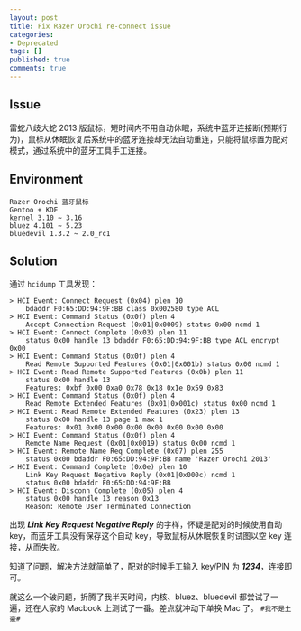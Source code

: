 ```yaml
---
layout: post
title: Fix Razer Orochi re-connect issue
categories:
- Deprecated
tags: []
published: true
comments: true
---
```


Issue
-----

雷蛇八歧大蛇 2013 版鼠标，短时间内不用自动休眠，系统中蓝牙连接断(预期行为)，鼠标从休眠恢复后系统中的蓝牙连接却无法自动重连，只能将鼠标置为配对模式，通过系统中的蓝牙工具手工连接。

Environment
-----------

```
Razer Orochi 蓝牙鼠标
Gentoo + KDE
kernel 3.10 ~ 3.16
bluez 4.101 ~ 5.23
bluedevil 1.3.2 ~ 2.0_rc1
```

Solution
--------

<!--more-->

通过 `hcidump` 工具发现：

```
> HCI Event: Connect Request (0x04) plen 10
    bdaddr F0:65:DD:94:9F:BB class 0x002580 type ACL
> HCI Event: Command Status (0x0f) plen 4
    Accept Connection Request (0x01|0x0009) status 0x00 ncmd 1
> HCI Event: Connect Complete (0x03) plen 11
    status 0x00 handle 13 bdaddr F0:65:DD:94:9F:BB type ACL encrypt 0x00
> HCI Event: Command Status (0x0f) plen 4
    Read Remote Supported Features (0x01|0x001b) status 0x00 ncmd 1
> HCI Event: Read Remote Supported Features (0x0b) plen 11
    status 0x00 handle 13
    Features: 0xbf 0x00 0xa0 0x78 0x18 0x1e 0x59 0x83
> HCI Event: Command Status (0x0f) plen 4
    Read Remote Extended Features (0x01|0x001c) status 0x00 ncmd 1
> HCI Event: Read Remote Extended Features (0x23) plen 13
    status 0x00 handle 13 page 1 max 1
    Features: 0x01 0x00 0x00 0x00 0x00 0x00 0x00 0x00
> HCI Event: Command Status (0x0f) plen 4
    Remote Name Request (0x01|0x0019) status 0x00 ncmd 1
> HCI Event: Remote Name Req Complete (0x07) plen 255
    status 0x00 bdaddr F0:65:DD:94:9F:BB name 'Razer Orochi 2013'
> HCI Event: Command Complete (0x0e) plen 10
    Link Key Request Negative Reply (0x01|0x000c) ncmd 1
    status 0x00 bdaddr F0:65:DD:94:9F:BB
> HCI Event: Disconn Complete (0x05) plen 4
    status 0x00 handle 13 reason 0x13
    Reason: Remote User Terminated Connection
```

出现 ___Link Key Request Negative Reply___ 的字样，怀疑是配对的时候使用自动 key，而蓝牙工具没有保存这个自动 key，导致鼠标从休眠恢复时试图以空 key 连接，从而失败。

知道了问题，解决方法就简单了，配对的时候手工输入 key/PIN 为 ___1234___，连接即可。

就这么一个破问题，折腾了我半天时间，内核、bluez、bluedevil 都尝试了一遍，还在人家的 Macbook 上测试了一番。差点就冲动下单换 Mac 了。 `#我不是土豪#`
